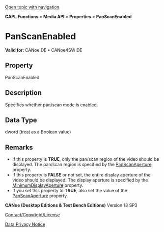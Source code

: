 [Open topic with navigation](../../../../../CANoeDEFamily.htm#Topics/CAPLFunctions/Media/Properties/CAPLfunctionPanScanEnabled.md)

**CAPL Functions** » **Media API** » **Properties** » **PanScanEnabled**

# PanScanEnabled

**Valid for**: CANoe DE • CANoe4SW DE

## Property

PanScanEnabled

## Description

Specifies whether pan/scan mode is enabled.

## Data Type

dword (treat as a Boolean value)

## Remarks

- If this property is **TRUE**, only the pan/scan region of the video should be displayed. The pan/scan region is specified by the [PanScanAperture](CAPLfunctionPanScanAperture.md) property.
- If this property is **FALSE** or not set, the entire display aperture of the video should be displayed. The display aperture is specified by the [MinimumDisplayAperture](CAPLfunctionMinimumDisplayAperture.md) property.
- If you set this property to **TRUE**, also set the value of the [PanScanAperture](CAPLfunctionPanScanAperture.md) property.

**CANoe (Desktop Editions & Test Bench Editions)** Version 18 SP3

[Contact/Copyright/License](../../../Shared/ContactCopyrightLicense.md)

[Data Privacy Notice](https://www.vector.com/int/en/company/get-info/privacy-policy/)
